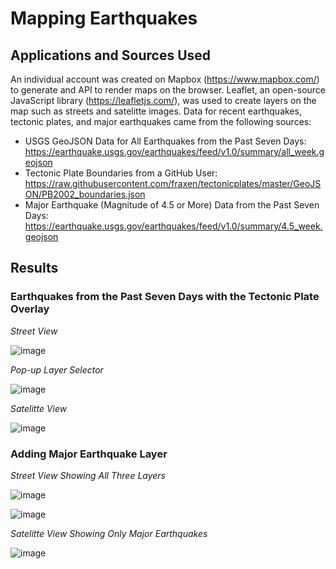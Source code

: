 # Mapping Earthquakes

## Applications and Sources Used

An individual account was created on Mapbox (https://www.mapbox.com/) to generate and API to render maps on the browser.  Leaflet, an open-source JavaScript library (https://leafletjs.com/), was used to create layers on the map such as streets and satelitte images.  Data for recent earthquakes, tectonic plates, and major earthquakes came from the following sources:
- USGS GeoJSON Data for All Earthquakes from the Past Seven Days:  https://earthquake.usgs.gov/earthquakes/feed/v1.0/summary/all_week.geojson
- Tectonic Plate Boundaries from a GitHub User:  https://raw.githubusercontent.com/fraxen/tectonicplates/master/GeoJSON/PB2002_boundaries.json
- Major Earthquake (Magnitude of 4.5 or More) Data from the Past Seven Days:
https://earthquake.usgs.gov/earthquakes/feed/v1.0/summary/4.5_week.geojson

## Results

### Earthquakes from the Past Seven Days with the Tectonic Plate Overlay

_Street View_

![image](https://user-images.githubusercontent.com/106293233/188282625-0adb6630-2bf3-4332-a017-78b3a2395e29.png)

_Pop-up Layer Selector_

![image](https://user-images.githubusercontent.com/106293233/188283731-945288b8-2a96-434f-85b9-31b4ee8f7646.png)

_Satelitte View_

![image](https://user-images.githubusercontent.com/106293233/188282761-90eba699-e697-49f5-8598-d51e370d0f65.png)

### Adding Major Earthquake Layer

_Street View Showing All Three Layers_

![image](https://user-images.githubusercontent.com/106293233/188283968-a52c1ae3-7679-4627-a750-998a2ce4416c.png)

![image](https://user-images.githubusercontent.com/106293233/188284075-b748bfc5-f408-4320-b65a-d7fa7b3c540e.png)

_Satelitte View Showing Only Major Earthquakes_

![image](https://user-images.githubusercontent.com/106293233/188284157-ea03e1bc-3b60-4157-91e0-093316a69489.png)





